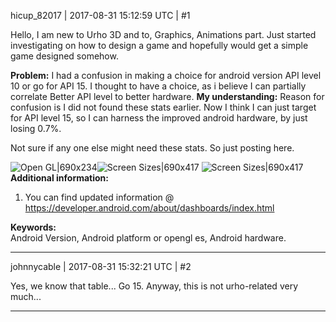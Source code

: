 hicup_82017 | 2017-08-31 15:12:59 UTC | #1

Hello,
I am new to Urho 3D and to, Graphics, Animations part. 
Just started investigating on how to design a game and hopefully would get a simple game designed somehow.

**Problem:**
I had a confusion in making a choice for android version API level 10 or go for API 15. I thought to have a choice, as i believe I can partially correlate Better API level to better hardware.
**My understanding:**
Reason for confusion is I did not found these stats earlier. Now I think I can just target for API level 15, so I can harness the improved android hardware, by just losing 0.7%.

Not sure if any one else might need these stats. So just posting here.

![Open GL|690x234](upload://pvE0GKbeahJyqtB5EpJ9Vwo37mD.PNG)![Screen Sizes|690x417](upload://bDscfBIaIznmly74RiNcdBUJxTU.PNG)
![Screen Sizes|690x417](upload://xIbgTDJsNKzmVVHOFmUAysGamnm.PNG)
**Additional information:**
1. You can find updated information @ https://developer.android.com/about/dashboards/index.html

**Keywords:**  
Android Version, Android platform or opengl es, Android hardware.

-------------------------

johnnycable | 2017-08-31 15:32:21 UTC | #2

Yes, we know that table...
Go 15.
Anyway, this is not urho-related very much...

-------------------------

